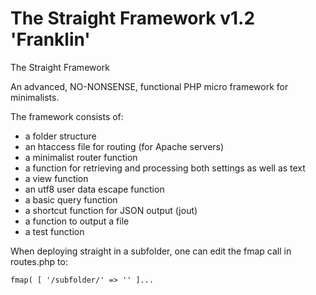 # The Straight Framework v1.2 'Franklin'

The Straight Framework

An advanced, NO-NONSENSE, functional PHP micro framework for minimalists.

The framework consists of:

- a folder structure
- an htaccess file for routing (for Apache servers)
- a minimalist router function
- a function for retrieving and processing both settings as well as text
- a view function
- an utf8 user data escape function
- a basic query function
- a shortcut function for JSON output (jout)
- a function to output a file
- a test function

When deploying straight in a subfolder, one can edit the fmap call in routes.php to:

```
fmap( [ '/subfolder/' => '' ]...
```

